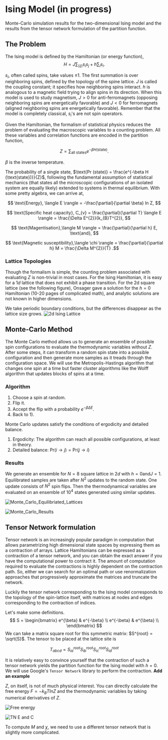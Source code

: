 # Ising Model (in progress)

Monte-Carlo simulation results for the two-dimensional Ising model and the results from the tensor network formulation of the partition function.

## The Problem

The Ising model is defined by the Hamiltonian (or energy function),
$$H = J \sum_{\langle ij \rangle} s_{i} s_{j} + h \sum_{i} s_{i}.$$

$s_{i}$, often called spins, take values $\pm 1$. The first summation is over neighboring spins, defined by the topology of the spine lattice. $J$ is called the coupling constant; it specifies how neighboring spins interact. $h$ is analogous to a magnetic field trying to align spins in its direction. When this model is used to study magnetism, $J > 0$ for anti-ferromagnets (opposing neighboring spins are energetically favorable) and $J < 0$ for ferromagnets (aligned neighboring spins are energetically favorable). Remember that the model is completely classical, $s_{i}$'s are not spin operators.

Given the Hamiltonian, the formalism of statistical physics reduces the problem of evaluating the macroscopic variables to a counting problem. All these variables and correlation functions are encoded in the partition function,

$$Z = \sum_{\text{all states}} e^{-\beta H (\text{state})}.$$

$\beta$ is the inverse temperature.

The probability of a single state, $\text{Pr (state)} = \frac{e^{-\beta H (\text{state})}}{Z}$, following the fundamental assumption of statistical mechanics (that states all the microscopic configurations of an isolated system are equally likely) extended to systems in thermal equilibrium. With some pretty algebra, we can arrive at,

$$ \text{Energy}, \langle E \rangle = -\frac{\partial}{\partial \beta} ln Z, $$

$$ \text{Specific heat capacity}, C_{v} = \frac{\partial}{\partial T} \langle E \rangle = \frac{\Delta E^{2}}{k_{B}T^{2}}, $$

$$ \text{Magentisation},\langle M \rangle = \frac{\partial}{\partial h} E, \text{and}, $$

$$ \text{Magnetic susceptibility},\langle \chi \rangle = \frac{\partial}{\partial h} M = \frac{\Delta M^{2}}{T} .$$

### Lattice Topologies

Though the formalism is simple, the counting problem associated with evaluating $Z$ is non-trivial in most cases. For the Ising Hamiltonian, it is easy for a $1d$ lattice that does not exhibit a phase transition. For the 2d square lattice (see the following figure), Onsager gave a solution for the $h =0$ Hamiltonian (10-20 pages of complicated math), and analytic solutions are not known in higher dimensions.

We take periodic boundary conditions, but the differences disappear as the lattice size grows.
![2d Ising Lattice](https://user-images.githubusercontent.com/43025445/191721054-ddb2fd4c-a998-457a-b058-5697b4a65d25.png)

## Monte-Carlo Method

The Monte Carlo method allows us to generate an ensemble of possible spin configurations to evaluate the thermodynamic variables without $Z$. After some steps, it can transform a random spin state into a possible configuration and then generate more samples as it treads through the configuration space. We will use the Metropolis-Hastings algorithm that changes one spin at a time but faster cluster algorithms like the Wolff algorithm that updates blocks of spins at a time.

### Algorithm
1) Choose a spin at random.
2) Flip it.
3) Accept the flip with a probability $e^{-\beta \Delta E}$.
4) Back to 1).

Monte Carlo updates satisfy the conditions of ergodicity and detailed balance.

1) Ergodicity: The algorithm can reach all possible configurations, at least in theory.
2) Detailed balance: $\text{Pr}(i \rightarrow j) = \text{Pr}(j \rightarrow i)$

### Results

We generate an ensemble for $N = 8$ square lattice in $2d$ with $h = 0 \text{and} J = 1$. Equilibrated samples are taken after $N^{2}$ updates to the random state. One update consists of $N^{2}$ spin flips. Then the thermodynamical variables are evaluated on an ensemble of $10^{4}$ states generated using similar updates.

![Monte_Carlo_Equilibriated_Lattices](https://user-images.githubusercontent.com/43025445/189493373-4086e11a-47ef-40d2-bd60-900272930892.jpg)

![Monte_Carlo_Results](https://user-images.githubusercontent.com/43025445/215695844-2a5ae23b-0edf-4bd2-947d-d4253c8433f6.jpg)

## Tensor Network formulation

Tensor network is an increasingly popular paradigm in computation that allows parametrizing high dimensional state spaces by expressing them as a contraction of arrays. Lattice Hamiltonians can be expressed as a contraction of a tensor network, and you can obtain the exact answer if you have the computational power to contract it. The amount of computation required to evaluate the contractions is highly dependent on the contraction path. So, either we can search for an optimal path or use renormalization approaches that progressively approximate the matrices and truncate the network.

Luckily the tensor network corresponding to the Ising model corresponds to the topology of the spin-lattice itself, with matrices at nodes and edges corresponding to the contraction of indices.

Let's make some definitions.
$$
S = \begin{bmatrix}
    e^{\beta} & e^{-\beta} \\
    e^{-\beta} & e^{\beta} \\
\end{bmatrix}
$$
We can take a matrix square root for this symmetric matrix: $S^{root} = \sqrt{S}$. The tensor to be placed at the lattice site is 

$$T_{abcd} = S_{ia}^{root} S_{ib}^{root} S_{ic}^{root} S_{id}^{root}$$

It is relatively easy to convince yourself that the contraction of such a tensor network yields the partition function for the Ising model with $h=0$. We will use Google's `Tensor Network` library to perform the contraction.
**Add an example**

$Z$, on itself, is not of much physical interest. You can directly calculate the free energy $F = -k_{B} T ln Z$ and the thermodynamic variables by taking numerical derivatives of $Z$.

![Free energy](https://user-images.githubusercontent.com/43025445/215698497-7ca5fbdd-6383-4951-95c5-9387e2c14134.jpg)

![TN E and C](https://user-images.githubusercontent.com/43025445/215700202-90ed0de4-6c70-4d98-9765-623d176c3c03.jpg)

To compute $M \text{ and } \chi$, we need to use a different tensor network that is slightly more complicated.
